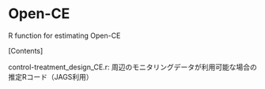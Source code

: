 # Open-CE
R function for estimating Open-CE

[Contents]

control-treatment_design_CE.r: 周辺のモニタリングデータが利用可能な場合の推定Rコード（JAGS利用）

